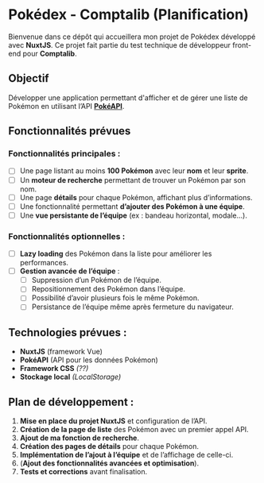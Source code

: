 # Pokédex - Comptalib (Planification)

Bienvenue dans ce dépôt qui accueillera mon projet de Pokédex développé avec **NuxtJS**. Ce projet fait partie du test technique de développeur front-end pour **Comptalib**.

## Objectif

Développer une application permettant d'afficher et de gérer une liste de Pokémon en utilisant l’API **[PokéAPI](https://pokeapi.co/)**.

## Fonctionnalités prévues

### Fonctionnalités principales :
- [ ] Une page listant au moins **100 Pokémon** avec leur **nom** et leur **sprite**.
- [ ] Un **moteur de recherche** permettant de trouver un Pokémon par son nom.
- [ ] Une page **détails** pour chaque Pokémon, affichant plus d’informations.
- [ ] Une fonctionnalité permettant **d’ajouter des Pokémon à une équipe**.
- [ ] Une **vue persistante de l’équipe** (ex : bandeau horizontal, modale...).

### Fonctionnalités optionnelles :
- [ ] **Lazy loading** des Pokémon dans la liste pour améliorer les performances.
- [ ] **Gestion avancée de l’équipe** :
  - [ ] Suppression d’un Pokémon de l’équipe.
  - [ ] Repositionnement des Pokémon dans l’équipe.
  - [ ] Possibilité d’avoir plusieurs fois le même Pokémon.
  - [ ] Persistance de l’équipe même après fermeture du navigateur.

##  Technologies prévues :

- **NuxtJS** (framework Vue)
- **PokéAPI** (API pour les données Pokémon)
- **Framework CSS** *(??)*
- **Stockage local** *(LocalStorage)*

## Plan de développement :

1. **Mise en place du projet NuxtJS** et configuration de l’API.
2. **Création de la page de liste** des Pokémon avec un premier appel API.
3. **Ajout de ma fonction de recherche**.
4. **Création des pages de détails** pour chaque Pokémon.
5. **Implémentation de l’ajout à l’équipe** et de l’affichage de celle-ci.
6. (**Ajout des fonctionnalités avancées et optimisation**).
7. **Tests et corrections** avant finalisation.
